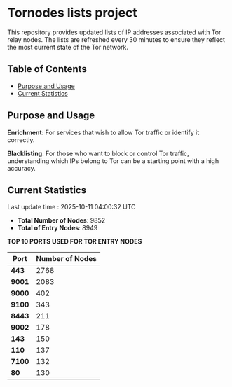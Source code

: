# Tornodes lists project

This repository provides updated lists of IP addresses associated with Tor relay nodes. The lists are refreshed every 30 minutes to ensure they reflect the most current state of the Tor network.

## Table of Contents

- [Purpose and Usage](#purpose-and-usage)
- [Current Statistics](#current-statistics)


## Purpose and Usage

**Enrichment**: For services that wish to allow Tor traffic or identify it correctly.

**Blacklisting**: For those who want to block or control Tor traffic, understanding which IPs belong to Tor can be a starting point with a high accuracy.

## Current Statistics

Last update time : 2025-10-11 04:00:32 UTC

- **Total Number of Nodes**: 9852
- **Total of Entry Nodes**: 8949

**TOP 10 PORTS USED FOR TOR ENTRY NODES**

| **Port** | **Number of Nodes** |
|------|-----------------|
| **443**   | 2768  |
| **9001**   | 2083  |
| **9000**   | 402  |
| **9100**   | 343  |
| **8443**   | 211  |
| **9002**   | 178  |
| **143**   | 150  |
| **110**   | 137  |
| **7100**   | 132  |
| **80**   | 130  |

